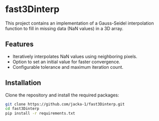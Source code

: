 # fast3Dinterp
This project contains an implementation of a Gauss-Seidel interpolation function to fill in missing data (NaN values) in a 3D array.

## Features

- Iteratively interpolates NaN values using neighboring pixels.
- Option to set an initial value for faster convergence.
- Configurable tolerance and maximum iteration count.

## Installation

Clone the repository and install the required packages:

```bash
git clone https://github.com/jacka-1/fast3Dinterp.git
cd fast3Dinterp
pip install -r requirements.txt

